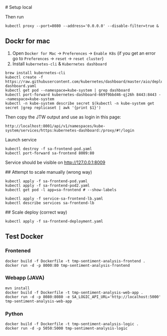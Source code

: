 # Setup local

Then run

```
kubectl proxy --port=8080 --address='0.0.0.0' --disable-filter=true &
```

## Dockr for mac

1) Open `Docker for Mac` -> `Preferences` -> `Enable K8s` (if you get an error go to `Preferences` -> `reset` -> `reset cluster`)
2) Install `kubernetes-cli` & `Kubernetes dashboard`

```
brew install kubernetes-cli
kubectl create -f https://raw.githubusercontent.com/kubernetes/dashboard/master/aio/deploy/recommended/kubernetes-dashboard.yaml
kubectl get pod --namespace=kube-system | grep dashboard
kubectl port-forward kubernetes-dashboard-669f9bbd46-qj26h 8443:8443 --namespace=kube-system
kubectl -n kube-system describe secret $(kubectl -n kube-system get secret |grep replicaset | awk '{print $1}')
```

Then copy the JTW output and use as login in this page:

```
http://localhost:8001/api/v1/namespaces/kube-system/services/https:kubernetes-dashboard:/proxy/#!/login
```

Launch service

```
kubectl destroy -f sa-frontend-pod.yaml
kubectl port-forward sa-frontend 8009:80
```

Service should be visible on http://127.0.0.1:8009

## Attempt to scale manually (wrong way)

```
kubectl apply -f sa-frontend-pod.yaml
kubectl apply -f sa-frontend-pod2.yaml
kubectl get pod -l app=sa-frontend # --show-labels
```

```
kubectl apply -f service-sa-frontend-lb.yaml
kubectl describe services sa-frontend-lb
```

## Scale deploy (correct way)

```
kubectl apply -f sa-frontend-deployment.yaml
```


## Test Docker

### Frontened

```
docker build -f Dockerfile -t tmp-sentiment-analysis-frontend .
docker run -d -p 8000:80 tmp-sentiment-analysis-frontend
```

### Webapp (JAVA)

```
mvn install
docker build -f Dockerfile -t tmp-sentiment-analysis-web-app .
docker run -d -p 8080:8080 -e SA_LOGIC_API_URL='http://localhost:5000' tmp-sentiment-analysis-web-app
```

### Python

```
docker build -f Dockerfile -t tmp-sentiment-analysis-logic .
docker run -d -p 5050:5000 tmp-sentiment-analysis-logic
```
